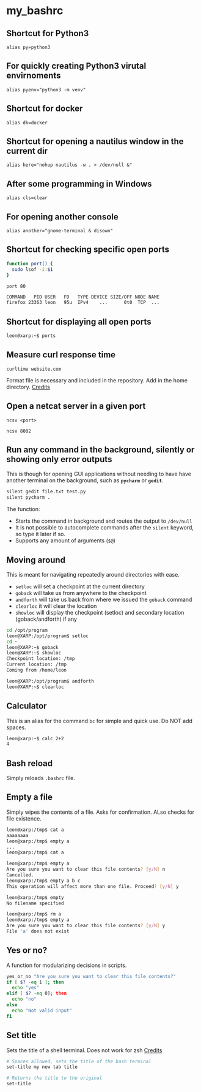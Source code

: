 # my_bashrc

## Shortcut for Python3
```alias py=python3```

## For quickly creating Python3 virutal envirnoments
```alias pyenv="python3 -m venv"```

## Shortcut for docker
```alias dk=docker```
## Shortcut for opening a nautilus window in the current dir
```alias here="nohup nautilus -w . > /dev/null &"```
## After some programming in Windows
```alias cls=clear```
## For opening another console
```alias another="gnome-terminal & disown"```

## Shortcut for checking specific open ports
```bash
function port() {
  sudo lsof -i:$1
}
```

`port 80`
```bash
COMMAND   PID USER   FD   TYPE DEVICE SIZE/OFF NODE NAME
firefox 23363 leon   95u  IPv4    ...      0t0  TCP  ...
```

## Shortcut for displaying all open ports
```bash
leon@xarp:~$ ports
```

## Measure curl response time
```curltime website.com```

Format file is necessary and included in the repository. Add in the home directory.
[Credits](https://stackoverflow.com/questions/18215389/how-do-i-measure-request-and-response-times-at-once-using-curl#answer-22625150)

## Open a netcat server in a given port
```ncsv <port>```

```ncsv 8002```

## Run any command in the background, silently or showing only error outputs
This is though for opening GUI applications without needing to have have another terminal on the background, such as **`pycharm`** or **`gedit`**.
```bash
silent gedit file.txt test.py
silent pycharm .
```
The function:
* Starts the command in background and routes the output to `/dev/null`
* It is not possible to autocomplete commands after the `silent` keyword, so type it later if so.
* Supports any amount of arguments (`$@`)

## Moving around
This is meant for navigating repeatedly around directories with ease.
* `setloc` will set a checkpoint at the current directory
* `goback` will take us from anywhere to the checkpoint
* `andforth` will take us back from where we issued the `goback` command
* `clearloc` it will clear the location
* `showloc` will display the checkpoint (setloc) and secondary location (goback/andforth) if any
```bash
cd /opt/program
leon@XARP:/opt/program$ setloc
cd ~
leon@XARP:~$ goback
leon@XARP:~$ showloc
Checkpoint location: /tmp
Current location: /tmp
Coming from /home/leon

leon@XARP:/opt/program$ andforth
leon@XARP:~$ clearloc
```

## Calculator
This is an alias for the command `bc` for simple and quick use. 
Do NOT add spaces.
```bash
leon@xarp:~$ calc 2+2
4
```

## Bash reload
Simply reloads `.bashrc` file.

## Empty a file
Simply wipes the contents of a file. Asks for confirmation. ALso checks for file existence.

```bash
leon@xarp:/tmp$ cat a
aaaaaaaa
leon@xarp:/tmp$ empty a
...
leon@xarp:/tmp$ cat a

leon@xarp:/tmp$ empty a
Are you sure you want to clear this file contents? [y/N] n
Cancelled.
leon@xarp:/tmp$ empty a b c
This operation will affect more than one file. Proceed? [y/N] y

leon@xarp:/tmp$ empty
No filename specified

leon@xarp:/tmp$ rm a
leon@xarp:/tmp$ empty a
Are you sure you want to clear this file contents? [y/N] y
File 'a' does not exist
```

## Yes or no?
A function for modularizing decisions in scripts.

```bash
yes_or_no "Are you sure you want to clear this file contents?"
if [ $? -eq 1 ]; then
  echo "yes"
elif [ $? -eq 0]; then
  echo "no"
else
  echo "Not valid input"
fi
```

## Set title
Sets the title of a shell terminal. Does not work for zsh
[Credits](https://unix.stackexchange.com/questions/177572/how-to-rename-terminal-tab-title-in-gnome-terminal)

```bash
# Spaces allowed, sets the title of the bash terminal
set-title my new tab title

# Returns the title to the original
set-title
```
